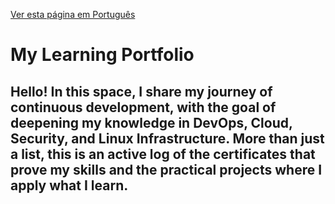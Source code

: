 [Ver esta página em Português](README_pt-br.md)

# My Learning Portfolio

Hello! In this space, I share my journey of continuous development, with the goal of deepening my knowledge in DevOps, Cloud, Security, and Linux Infrastructure. More than just a list, this is an active log of the certificates that prove my skills and the practical projects where I apply what I learn.
---
